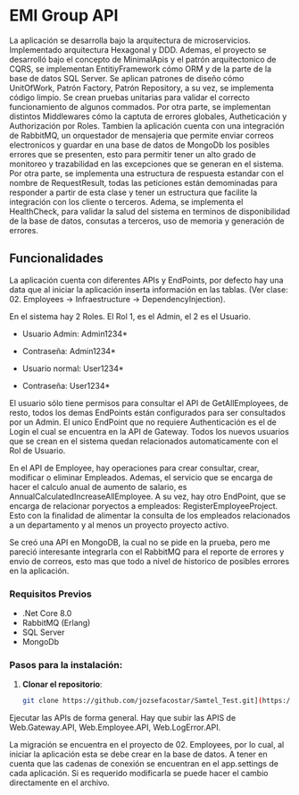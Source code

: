 # EMI Group API 

La aplicación se desarrolla bajo la arquitectura de microservicios. Implementado arquitectura Hexagonal y DDD.
Ademas, el proyecto se desarrolló bajo el concepto de MinimalApis y el patrón arquitectonico de CQRS, se implementan EntitiyFramework cómo ORM y de la parte de la base de datos SQL Server.
Se aplican patrones de diseño cómo UnitOfWork, Patrón Factory, Patrón Repository, a su vez, se implementa código limpio.
Se crean pruebas unitarias para validar el correcto funcionamiento de algunos commados.
Por otra parte, se implementan distintos Middlewares cómo la captuta de errores globales, Autheticación y Authorización por Roles. Tambien la aplicación cuenta con una integración de RabbitMQ, un orquestador de mensajeria que permite enviar correos electronicos y guardar en una base de datos de MongoDb los posibles errores que se presenten, esto para permitir tener un alto grado de monitoreo y trazabilidad en las excepciones que se generan en el sistema.
Por otra parte, se implementa una estructura de respuesta estandar con el nombre de RequestResult, todas las peticiones están demominadas para responder a partir de esta clase y tener un estructura que facilite la integración con los cliente o terceros.
Adema, se implementa el HealthCheck, para validar la salud del sistema en terminos de disponibilidad de la base de datos, consutas a terceros, uso de memoria y generación de errores.


## Funcionalidades

La aplicación cuenta con diferentes APIs y EndPoints, por defecto hay una data que al iniciar la aplicación inserta información en las tablas. (Ver clase: 02. Employees -> Infraestructure -> DependencyInjection).

En el sistema hay 2 Roles.
El Rol 1, es el Admin, el 2 es el Usuario.

- Usuario Admin: Admin1234*
- Contraseña: Admin1234*

- Usuario normal: User1234*
- Contraseña: User1234*

El usuario sólo tiene permisos para consultar el API de GetAllEmployees, de resto, todos los demas EndPoints están configurados para ser consultados por un Admin.
El unico EndPoint que no requiere Authenticación es el de Login el cual se encuentra en la API de Gateway.
Todos los nuevos usuarios que se crean en el sistema quedan relacionados automaticamente con el Rol de Usuario.

En el API de Employee, hay operaciones para crear consultar, crear, modificar o eliminar Empleados.
Ademas, el servicio que se encarga de hacer el calculo anual de aumento de salario, es AnnualCalculatedIncreaseAllEmployee.
A su vez, hay otro EndPoint, que se encarga de relacionar poryectos a empleados: RegisterEmployeeProject. Esto con la finalidad de alimentar la consulta de los empleados relacionados a un departamento y al menos un proyecto proyecto activo.

Se creó una API en MongoDB, la cual no se pide en la prueba, pero me pareció interesante integrarla con el RabbitMQ para el reporte de errores y envio de correos, esto mas que todo a nivel de historico de posibles errores en la aplicación.

### Requisitos Previos
- .Net Core 8.0
-  RabbitMQ (Erlang)
-  SQL Server
-  MongoDb

### Pasos para la instalación:

1. **Clonar el repositorio**:

   ```bash
   git clone https://github.com/jozsefacostar/Samtel_Test.git](https://github.com/jozsefacostar/EMIGroup.API.git)

Ejecutar las APIs de forma general. Hay que subir las APIS de Web.Gateway.API, Web.Employee.API, Web.LogError.API.

La migración se encuentra en el proyecto de 02. Employees, por lo cual, al iniciar la aplicación esta se debe crear en la base de datos.
A tener en cuenta que las cadenas de conexión se encuentran en el app.settings de cada aplicación. Si es requerido modificarla se puede hacer el cambio directamente en el archivo.


   
